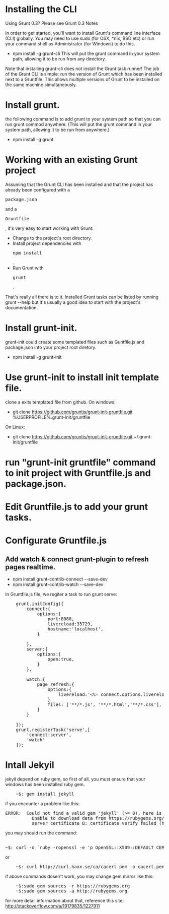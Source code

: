 # Installing the CLI
Using Grunt 0.3? Please see Grunt 0.3 Notes

In order to get started, you'll want to install Grunt's command line interface (CLI) globally. You may need to use sudo (for OSX, *nix, BSD etc) or run your command shell as Administrator (for Windows) to do this.

- npm install -g grunt-cli
This will put the grunt command in your system path, allowing it to be run from any directory.

Note that installing grunt-cli does not install the Grunt task runner! The job of the Grunt CLI is simple: run the version of Grunt which has been installed next to a Gruntfile. This allows multiple versions of Grunt to be installed on the same machine simultaneously.

# Install grunt.
the following command is to add grunt to your system path so that you can run grunt commod anywhere.
(This will put the grunt command in your system path, allowing it to be run from anywhere.)
- npm install -g grunt 

# Working with an existing Grunt project
Assuming that the Grunt CLI has been installed and that the project has already been configured with a <pre>package.json</pre> and a <pre>Gruntfile</pre>, it's very easy to start working with Grunt:

- Change to the project's root directory.
- Install project dependencies with <pre>npm install</pre>.
- Run Grunt with <pre>grunt</pre>.

That's really all there is to it. Installed Grunt tasks can be listed by running grunt --help but it's usually a good idea to start with the project's documentation.

# Install grunt-init.
grunt-init could create some templated files such as Guntfile.js and package.json into your project root diretory.
- npm install -g grunt-init

# Use grunt-init to install init template file.

clone a exits templated file from github.
On windows:
- git clone https://github.com/gruntjs/grunt-init-gruntfile.git %USERPROFILE%.grunt-init/gruntfile
	
On Linux:
- git clone https://github.com/gruntjs/grunt-init-gruntfile.git ~/.grunt-init/gruntfile

# run "grunt-init gruntfile" command to init project with Gruntfile.js and package.json.

# Edit Gruntfile.js to add your grunt tasks.

# Configurate Gruntfile.js
## Add watch & connect grunt-plugin to refresh pages realtime.
- npm install grunt-contrib-connect --save-dev
- npm install grunt-contrib-watch --save-dev

In Gruntfile.js file, we regiter a task to run grunt serve:
<pre>
	grunt.initConfig({
		connect:{
			options:{
				port:8080,
				livereload:35729,
				hostname:'localhost',
			}

		},
		server:{
			options:{
				open:true,
			}
		},
		
		watch:{
			page_refresh:{
				options:{
					livereload:'&lt;%= connect.options.livereload%>'
				}
				files: ['**/*.js', '**/*.html','**/*.css'],
			}
		}

	});
	grunt.registerTask('serve',[
		'connect:server',
		'watch'
	]);
</pre>

# Intall Jekyil
jekyil depend on ruby gem, so first of all, you must ensure that your windows has been installed ruby gem.
<pre>
	~$: gem install jekyll
</pre>
if you encounter a problem like this:
<pre>
ERROR:  Could not find a valid gem 'jekyll' (>= 0), here is why:
          Unable to download data from https://rubygems.org/ - SSL_connect returned=1 errno=0 state=SSLv3 read 
          server certificate B: certificate verify failed (https://api.rubygems.org/latest_specs.4.8.gz)
</pre>
you may should run the command:
<pre> 
~$: curl -o `ruby -ropenssl -e 'p OpenSSL::X509::DEFAULT_CERT_FILE' |tr -d \"` http://curl.haxx.se/ca/cacert.pem
</pre>
or
<pre>
	~$: curl http://curl.haxx.se/ca/cacert.pem -o cacert.pem
</pre>
if above commands dosen't work, you may change gem mirror like this: 
<pre>
	~$:sudo gem sources -r https://rubygems.org
	~$:sudo gem sources -a http://rubygems.org  
</pre>
for more detail information about that, reference this site:
<a href="http://stackoverflow.com/a/19179835/1227911">http://stackoverflow.com/a/19179835/1227911</a>
